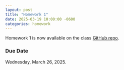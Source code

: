 ```yaml
---
layout: post
title: "Homework 1"
date: 2025-03-19 10:00:00 -0600
categories: homework
---
```


Homework 1 is now available on the class [GitHub repo](https://github.com/LATechLean/ITPLxS25/tree/main/ITPLxS25/homework).

### Due Date
Wednesday, March 26, 2025.
